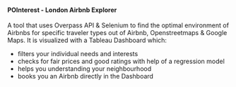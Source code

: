 #### POInterest - London Airbnb Explorer ####

A tool that uses Overpass API & Selenium to find the optimal environment of Airbnbs for specific traveler types out of Airbnb, Openstreetmaps & Google Maps. It is visualized with a Tableau Dashboard which:
* filters your individual needs and interests
* checks for fair prices and good ratings with help of a regression model
* helps you understanding your neighbourhood 
* books you an Airbnb directly in the Dashboard
